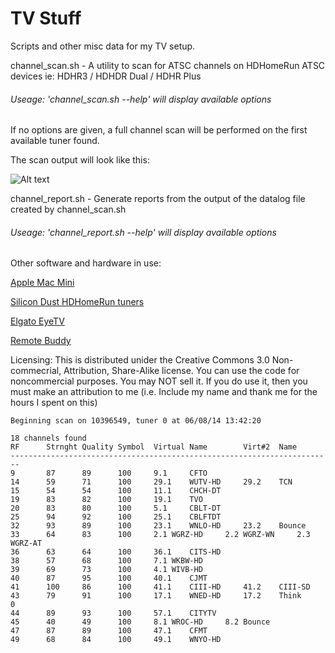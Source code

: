 TV Stuff
========
Scripts and other misc data for my TV setup.

channel_scan.sh - A utility to scan for ATSC channels on HDHomeRun ATSC devices ie: HDHR3 / HDHDR Dual / HDHR Plus

###### Useage: 'channel_scan.sh --help' will display available options

If no options are given, a full channel scan will be performed on the first available tuner found.

The scan output will look like this:

![Alt text](/../screenshots/screenshots/scan-ouput.png?raw=true)

channel_report.sh - Generate reports from the output of the datalog file created by channel_scan.sh

###### Useage: 'channel_report.sh --help' will display available options

Other software and hardware in use:

[Apple Mac Mini](http://www.apple.com/ca/mac-mini/)

[Silicon Dust HDHomeRun tuners](http://www.silicondust.com/products_new/)

[Elgato EyeTV](http://www.elgato.com/eyetv/eyetv-3)

[Remote Buddy](http://www.iospirit.com/products/remotebuddy/)


Licensing: This is distributed unider the Creative Commons 3.0 Non-commecrial, Attribution, Share-Alike license. You can use the code for noncommercial purposes. You may NOT sell it. If you do use it, then you must make an attribution to me (i.e. Include my name and thank me for the hours I spent on this)


```
Beginning scan on 10396549, tuner 0 at 06/08/14 13:42:20

18 channels found
RF		Strnght	Quality	Symbol	Virtual	Name		Virt#2	Name
------------------------------------------------------------------------
9		87		89		100		9.1		CFTO
14		59		71		100		29.1	WUTV-HD		29.2	TCN
15		54		54		100		11.1	CHCH-DT	
19		83		82		100		19.1	TVO
20		83		80		100		5.1		CBLT-DT	
25		94		92		100		25.1	CBLFTDT	
32		93		89		100		23.1	WNLO-HD		23.2	Bounce								
33		64		83		100		2.1	WGRZ-HD		2.2	WGRZ-WN		2.3	WGRZ-AT					
36		63		64		100		36.1	CITS-HD											
38		57		68		100		7.1	WKBW-HD											
39		69		73		100		4.1	WIVB-HD											
40		87		95		100		40.1	CJMT											
41		100		86		100		41.1	CIII-HD		41.2	CIII-SD								
43		79		91		100		17.1	WNED-HD		17.2	Think		0						
44		89		93		100		57.1	CITYTV											
45		40		49		100		8.1	WROC-HD		8.2	Bounce								
47		87		89		100		47.1	CFMT											
49		68		84		100		49.1	WNYO-HD											
```
